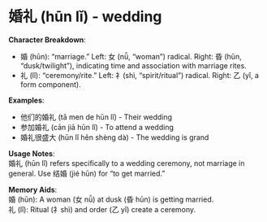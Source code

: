 # **婚礼 (hūn lǐ) - wedding**

**Character Breakdown**:  
- 婚 (hūn): “marriage.” Left: 女 (nǚ, “woman”) radical. Right: 昏 (hūn, “dusk/twilight”), indicating time and association with marriage rites.  
- 礼 (lǐ): “ceremony/rite.” Left: 礻(shì, “spirit/ritual”) radical. Right: 乙 (yǐ, a form component).

**Examples**:  
- 他们的婚礼 (tā men de hūn lǐ) - Their wedding  
- 参加婚礼 (cān jiā hūn lǐ) - To attend a wedding  
- 婚礼很盛大 (hūn lǐ hěn shèng dà) - The wedding is grand

**Usage Notes**:  
婚礼 (hūn lǐ) refers specifically to a wedding ceremony, not marriage in general. Use 结婚 (jié hūn) for “to get married.”

**Memory Aids**:  
婚 (hūn): A woman (女 nǚ) at dusk (昏 hūn) is getting married.  
礼 (lǐ): Ritual (礻shì) and order (乙 yǐ) create a ceremony.